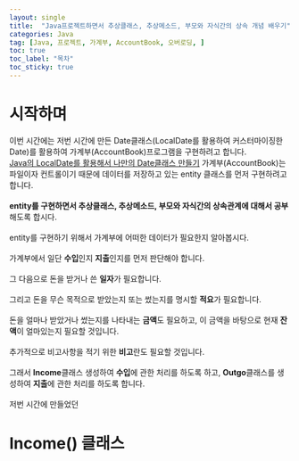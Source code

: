 ```yaml
---
layout: single
title:  "Java프로젝트하면서 추상클래스, 추상메소드, 부모와 자식간의 상속 개념 배우기"
categories: Java
tag: [Java, 프로젝트, 가계부, AccountBook, 오버로딩, ]
toc: true
toc_label: "목차"
toc_sticky: true
---
```


# 시작하며
이번 시간에는 저번 시간에 만든 Date클래스(LocalDate를 활용하여 커스터마이징한 Date)를 활용하여 가계부(AccountBook)프로그램을 구현하려고 합니다.<br>
<a href="https://injae7034.github.io/java/nineteenth/"
target="_blank">Java의 LocalDate를 활용해서 나만의 Date클래스 만들기</a>
가계부(AccountBook)는 파일이자 컨트롤이기 때문에 데이터를 저장하고 있는 entity 클래스를 먼저 구현하려고 합니다.<br><br>
**entity를 구현하면서 추상클래스, 추상메소드, 부모와 자식간의 상속관계에 대해서 공부**해도록 합시다.<br><br>
entity를 구현하기 위해서 가계부에 어떠한 데이터가 필요한지 알아봅시다.<br><br>
가계부에서 일단 **수입**인지 **지출**인지를 먼저 판단해야 합니다.<br><br>
그 다음으로 돈을 받거나 쓴 **일자**가 필요합니다.<br><br>
그리고 돈을 무슨 목적으로 받았는지 또는 썼는지를 명시할 **적요**가 필요합니다.<br><br>
돈을 얼마나 받았거나 썼는지를 나타내는 **금액**도 필요하고, 이 금액을 바탕으로 현재 **잔액**이 얼마있는지 필요할 것입니다.<br><br>
추가적으로 비고사항을 적기 위한 **비고**란도 필요할 것입니다.<br><br>
그래서 **Income**클래스 생성하여 **수입**에 관한 처리를 하도록 하고, **Outgo**클래스를 생성하여 **지출**에 관한 처리를 하도록 합니다.<br><br>
저번 시간에 만들었던 

# Income() 클래스
 